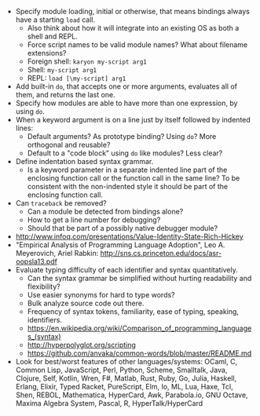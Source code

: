 - Specify module loading, initial or otherwise, that means bindings always have a starting `load` call.
  - Also think about how it will integrate into an existing OS as both a shell and REPL.
  - Force script names to be valid module names? What about filename extensions?
  - Foreign shell: `karyon my-script arg1`
  - Shell: `my-script arg1`
  - REPL: `load [\my-script] arg1`
- Add built-in `do`, that accepts one or more arguments, evaluates all of them, and returns the last one.
- Specify how modules are able to have more than one expression, by using `do`.
- When a keyword argument is on a line just by itself followed by indented lines:
  - Default arguments? As prototype binding? Using `do`? More orthogonal and reusable?
  - Default to a "code block" using `do` like modules? Less clear?
- Define indentation based syntax grammar.
  - Is a keyword parameter in a separate indented line part of the enclosing function call or the function call in the same line? To be consistent with the non-indented style it should be part of the enclosing function call.
- Can `traceback` be removed?
  - Can a module be detected from bindings alone?
  - How to get a line number for debugging?
  - Should that be part of a possibly native debugger module?
- http://www.infoq.com/presentations/Value-Identity-State-Rich-Hickey
- "Empirical Analysis of Programming Language Adoption", Leo A. Meyerovich, Ariel Rabkin: http://sns.cs.princeton.edu/docs/asr-oopsla13.pdf
- Evaluate typing difficulty of each identifier and syntax quantitatively.
  - Can the syntax grammar be simplified without hurting readability and flexibility?
  - Use easier synonyms for hard to type words?
  - Bulk analyze source code out there.
  - Frequency of syntax tokens, familiarity, ease of typing, speaking, identifiers.
  - https://en.wikipedia.org/wiki/Comparison_of_programming_languages_(syntax)
  - http://hyperpolyglot.org/scripting
  - https://github.com/anvaka/common-words/blob/master/README.md
- Look for best/worst features of other languages/systems: OCaml, C, Common Lisp, JavaScript, Perl, Python, Scheme, Smalltalk, Java, Clojure, Self, Kotlin, Wren, F#, Matlab, Rust, Ruby, Go, Julia, Haskell, Erlang, Elixir, Typed Racket, PureScript, Elm, Io, ML, Lua, Haxe, Tcl, Shen, REBOL, Mathematica, HyperCard, Awk, Parabola.io, GNU Octave, Maxima Algebra System, Pascal, R, HyperTalk/HyperCard
